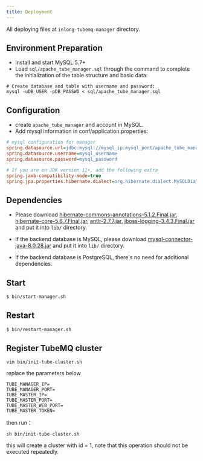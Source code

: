 ```yaml
---
title: Deployment
---
```


All deploying files at `inlong-tubemq-manager` directory.

## Environment Preparation
- Install and start MySQL 5.7+
- Load `sql/apache_tube_manager.sql` through the command to complete the initialization of the table structure and basic data:

```` shell
# Create database and table with username and password:
mysql -uDB_USER -pDB_PASSWD < sql/apache_tube_manager.sql
````
  
## Configuration
- create `apache_tube_manager` and account in MySQL.
- Add mysql information in conf/application.properties:
```ini
# mysql configuration for manager
spring.datasource.url=jdbc:mysql://mysql_ip:mysql_port/apache_tube_manager
spring.datasource.username=mysql_username
spring.datasource.password=mysql_password

# If you are on JDK version 11+, add the following extra
spring.jaxb-compatibility-mode=true
spring.jpa.properties.hibernate.dialect=org.hibernate.dialect.MySQLDialect

```

## Dependencies
- Please download [hibernate-commons-annotations-5.1.2.Final.jar](https://repo1.maven.org/maven2/org/hibernate/common/hibernate-commons-annotations/5.1.2.Final/hibernate-commons-annotations-5.1.2.Final.jar),
  [hibernate-core-5.6.7.Final.jar](https://repo1.maven.org/maven2/org/hibernate/hibernate-core/5.6.7.Final/hibernate-core-5.6.7.Final.jar), 
  [antlr-2.7.7.jar](https://repo1.maven.org/maven2/antlr/antlr/2.7.7/antlr-2.7.7.jar), 
  [jboss-logging-3.4.3.Final.jar](https://repo1.maven.org/maven2/org/jboss/logging/jboss-logging/3.4.3.Final/jboss-logging-3.4.3.Final.jar) and put it into `lib/` directory.

- If the backend database is MySQL, please download [mysql-connector-java-8.0.28.jar](https://repo1.maven.org/maven2/mysql/mysql-connector-java/8.0.28/mysql-connector-java-8.0.28.jar) and put it into `lib/` directory.

- If the backend database is PostgreSQL, there's no need for additional dependencies.

## Start
``` bash
$ bin/start-manager.sh 
```
## Restart
``` bash
$ bin/restart-manager.sh 
```

## Register TubeMQ cluster

    vim bin/init-tube-cluster.sh

replace the parameters below
```
TUBE_MANAGER_IP=  
TUBE_MANAGER_PORT=   
TUBE_MASTER_IP=   
TUBE_MASTER_PORT=
TUBE_MASTER_WEB_PORT=
TUBE_MASTER_TOKEN=
```

then run：
```
sh bin/init-tube-cluster.sh
```

this will create a cluster with id = 1, note that this operation should not be executed repeatedly.